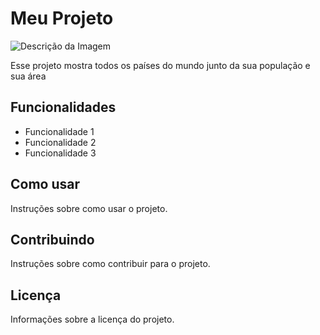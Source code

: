 # Meu Projeto

![Descrição da Imagem](https://raw.githubusercontent.com/bllatz/API_Country/main/path/to/image.png)

Esse projeto mostra todos os países do mundo junto da sua população e sua área
## Funcionalidades

- Funcionalidade 1
- Funcionalidade 2
- Funcionalidade 3

## Como usar

Instruções sobre como usar o projeto.

## Contribuindo

Instruções sobre como contribuir para o projeto.

## Licença

Informações sobre a licença do projeto.
